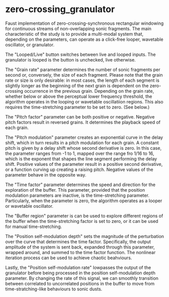 # zero-crossing_granulator
Faust implementation of zero-crossing-synchronous rectangular windowing for continuous streams of non-overlapping sonic fragments. The main characteristic of the study is to provide a multi-modal system that, depending on the parameters, can operate as a click-free looper, wavetable oscillator, or granulator.

The "Looped/Live" button switches between live and looped inputs. The granulator is looped is the button is unchecked, live otherwise.

The "Grain rate" parameter determines the number of sonic fragments per second or, conversely, the size of each fragment. Please note that the grain rate or size is only desirable: in most cases, the length of each segment is slightly longer as the beginning of the next grain is dependent on the zero-crossing occurrence in the previous grain. Depending on the grain rate, whether below or above the perceptual lower frequency threshold, the algorithm operates in the looping or wavetable oscillatiion regions. This also requires the time-stretching parameter to be set to zero. (See below.)

The "Pitch factor" parameter can be both positive or negative. Negative pitch factors result in reversed grains. It determines the playback speed of each grain.

The "Pitch modulation" parameter creates an exponential curve in the delay shift, which in turn results in a pitch modulation for each grain. A constant pitch is given by a delay shift whose second derivative is zero. In this case, the parameter ranges from -1 to 1, mapped over the range fro 1/16 to 16, which is the exponent that shapes the line segment performing the delay shift. Positive values of the parameter result in a positive second derivative, or a function curving up creating a raising pitch. Negative values of the parameter behave in the opposite way.

The "Time factor" parameter determines the speed and direction for the exploration of the buffer. This parameter, provided that the position modulation parameters are inactive, is the time-stretching parameter. Particularly, when the parameter is zero, the algorithm operates as a looper or wavetable oscillator.

The "Buffer region" parameter is can be used to explore different regions of the buffer when the time-stretching factor is set to zero, or it can be used for manual time-stretching.

The "Position self-modulation depth" sets the magnitude of the perturbation over the curve that determines the time factor. Specifically, the output amplitude of the system is sent back, expanded through this parameter, wrapped around, and summed to the time factor function. The nonlinear iteration process can be used to achieve chaotic beahviours.

Lastly, the "Position self-modulation rate" lowpasses the output of the granulator before being processed in the position self-modulation depth parameter. By changing the rate of this signal, we can smoothly transition between correlated to uncorrelated positions in the buffer to move from time-stratching-like behaviours to sonic dusts.
